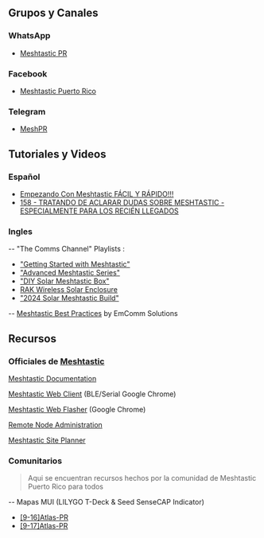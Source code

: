 ## Grupos y Canales

### WhatsApp
- [Meshtastic PR](https://chat.whatsapp.com/DuTpXPIjYb8G84oJmawWLp?)
### Facebook
- [Meshtastic Puerto Rico](https://www.facebook.com/groups/3150733368394141/)
### Telegram
- [MeshPR](https://t.me/+uKF5t2Nz6GYxZTgx)


## Tutoriales y Videos

### Español
- [Empezando Con Meshtastic FÁCIL Y RÁPIDO!!!](https://m.youtube.com/watch?v=11SWe--ZU08)
- [158 - TRATANDO DE ACLARAR DUDAS SOBRE MESHTASTIC - ESPECIALMENTE PARA LOS RECIÉN LLEGADOS](https://www.youtube.com/watch?v=qi3clr-u6-4&)
### Ingles

-- "The Comms Channel" Playlists : 
- ["Getting Started with Meshtastic"](https://www.youtube.com/playlist?list=PLshzThxhw4O5JTOACGHzYSSd3soDhoXKK)
- ["Advanced Meshtastic Series"](https://www.youtube.com/playlist?list=PLshzThxhw4O4--klTjqDzR6KeJyqXNNXI)
- ["DIY Solar Meshtastic Box"](https://www.youtube.com/playlist?list=PLshzThxhw4O5HLlxgbZoaEL_LZCBjgv-C)
- [RAK Wireless Solar Enclosure](https://www.youtube.com/playlist?list=PLshzThxhw4O4cv4ZhSRNqr8izfNNmBpsP)
- ["2024 Solar Meshtastic Build"](https://www.youtube.com/playlist?list=PLshzThxhw4O5HLlxgbZoaEL_LZCBjgv-C)

-- [Meshtastic Best Practices](https://m.youtube.com/watch?v=ClgBFISIMCU) by EmComm Solutions

## Recursos

### Officiales de [Meshtastic](https://meshtastic.org)


[Meshtastic Documentation](https://meshtastic.org/docs/introduction/)

[Meshtastic Web Client](https://client.meshtastic.org/) (BLE/Serial Google Chrome)

[Meshtastic Web Flasher](https://flash.meshtastic.org/) (Google Chrome)

[Remote Node Administration](https://meshtastic.org/docs/configuration/remote-admin/)

[Meshtastic Site Planner](https://site.meshtastic.org/)

### Comunitarios
> Aqui se encuentran recursos hechos por la comunidad de Meshtastic Puerto Rico para todos

-- Mapas MUI (LILYGO T-Deck & Seed SenseCAP Indicator)

- [[9-16]Atlas-PR](https://github.com/coquiaqui/Meshtastic-Puerto-Rico/releases/download/0.0.1/9-16.Atlas-PR.zip)
- [[9-17]Atlas-PR](https://github.com/coquiaqui/Meshtastic-Puerto-Rico/releases/download/0.0.2/maps.zip)
